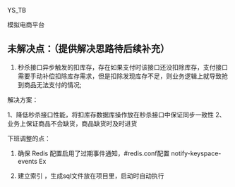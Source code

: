 YS_TB

模拟电商平台

## 未解决点：（提供解决思路待后续补充）

1. ​	秒杀接口异步触发的扣库存，存在如果支付时该接口还没扣除库存，支付接口需要手动补偿扣除库存需求，但是扣除发现库存不足，则业务逻辑上就导致抢到商品无法支付的情况;

解决方案：

1、降低秒杀接口性能，将扣库存数据库操作放在秒杀接口中保证同步一致性
2、业务上保证商品不会缺货，商品缺货时及时进货

下班调整的点：

1. 确保 Redis 配置启用了过期事件通知，#redis.conf配置 notify-keyspace-events Ex

2. 建立索引 ，生成sql文件放在项目里，启动时自动执行

   
